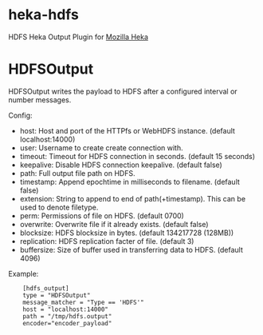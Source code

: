 heka-hdfs
=========
HDFS Heka Output Plugin for [Mozilla Heka](http://hekad.readthedocs.org/)

HDFSOutput
==========
HDFSOutput writes the payload to HDFS after a configured interval or number messages.

Config:
- host: Host and port of the HTTPfs or WebHDFS instance. (default localhost:14000)
- user: Username to create create connection with.
- timeout: Timeout for HDFS connection in seconds. (default 15 seconds)
- keepalive: Disable HDFS connection keepalive. (default false)
- path: Full output file path on HDFS.
- timestamp: Append epochtime in milliseconds to filename. (default false)
- extension: String to append to end of path(+timestamp).  This can be used to denote filetype.  
- perm: Permissions of file on HDFS. (default 0700)
- overwrite: Overwrite file if it already exists. (default false)
- blocksize: HDFS blocksize in bytes. (default 134217728 (128MB))
- replication: HDFS replication facter of file. (default 3)
- buffersize: Size of buffer used in transferring data to HDFS. (default 4096)

Example:

        [hdfs_output]
        type = "HDFSOutput"
        message_matcher = "Type == 'HDFS'"
        host = "localhost:14000"
        path = "/tmp/hdfs.output"
        encoder="encoder_payload"
